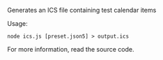 Generates an ICS file containing test calendar items

Usage:

    node ics.js [preset.json5] > output.ics

For more information, read the source code.
